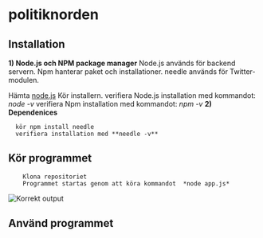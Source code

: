 # politiknorden

## Installation
**1) Node.js och NPM package manager**
	Node.js används för backend servern.
	Npm hanterar paket och installationer.
	needle används för Twitter-modulen.

Hämta [node.js](https://nodejs.org/en/download/ "node.js")
Kör installern.
verifiera Node.js installation med kommandot: *node -v*
verifiera Npm installation med  kommandot: *npm -v*
**2) Dependenices**

	  kör npm install needle
	  verifiera installation med **needle -v**
   
## Kör programmet

		Klona repositoriet
		Programmet startas genom att köra kommandot  *node app.js*
![Korrekt output](https://i.imgur.com/W9hQQh7.png)


## Använd programmet
